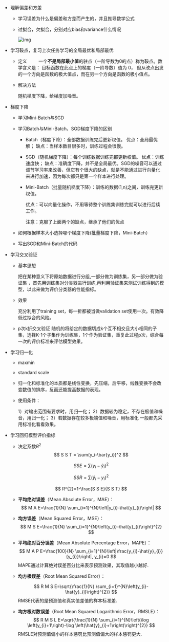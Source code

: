 - 理解偏差和方差

  - 学习误差为什么是偏差和方差而产生的，并且推导数学公式

  - 过拟合，欠拟合，分别对应bias和variance什么情况

    ![img](image/640.webp)

- 学习鞍点，复习上次任务学习的全局最优和局部最优

  - 定义
         一个**不是局部最小值**的驻点（一阶导数为0的点）称为鞍点。数学含义是： 目标函数在此点上的梯度（一阶导数）值为 0， 但从改点出发的一个方向是函数的极大值点，而在另一个方向是函数的极小值点。

  - 解决方法

    随机梯度下降，给梯度加噪音。

- 梯度下降

  - 学习Mini-Batch与SGD

  - 学习Batch与Mini-Batch，SGD梯度下降的区别

    - Batch（梯度下降）：全部数据训练完后更新权值。
      优点：全局最优解；
      缺点：当样本数目很多时，训练过程会很慢。

    - SGD（随机梯度下降）：每个训练数据训练完都更新权值。
      优点：训练速度快；
      缺点：准确度下降，并不是全局最优。SGD的噪音可以通过调节学习率来改善，但它有个很大的缺点，就是不能通过进行向量化来进行加速，因为每次都只是第一个样本进行处理。

    - Mini-Batch（批量随机梯度下降）：训练的数据(1,n)之间，训练完更新权值。

      优点：可以向量化操作，不用等待整个训练集训练完就可以进行后续工作。

      注意：克服了上面两个的缺点，继承了他们的优点

  - 如何根据样本大小选择哪个梯度下降(批量梯度下降，Mini-Batch）

  - 写出SGD和Mini-Batch的代码

- 学习交叉验证

  - 基本思想

    把在某种意义下将原始数据进行分组,一部分做为训练集，另一部分做为验证集 ，首先用训练集对分类器进行训练,再利用验证集来测试训练得到的模型，以此来做为评价分类器的性能指标。

  - 效果

    充分利用了training set，每一折都被当做validation set使用一次。有效降低过拟合的风险。

  - p次k折交叉验证
    随机的将给定的数据切成k个互不相交且大小相同的子集，选择K-1个子集作为训练集，1个作为验证集，重复此过程p次，综合每一次的评价标准来评估模型效果。

- 学习归一化 

  - maxmin

  - standard scale

  - 归一化和标准化的本质都是线性变换，先压缩，后平移，线性变换不会改变数值的排序，反而还能提高数据的表现。

  - 使用条件：

    1）对输出范围有要求时，用归一化；
    2）数据较为稳定，不存在极值和噪音，用归一化；
    3）若数据存在较多极端值和噪音，用标准化
    一般都先采用标准化看看效果。

- 学习回归模型评价指标

  - 决定系数$R^2$
    $$
    S S T = \sum(y_i-\bar{y_i})^2
    $$

    $$
    S S E=\sum\left(y_{i}-\hat{y}_{i}\right)^{2}
    $$

    $$
    S S R=\sum\left(\hat{y}_{i}-y_{i}\right)^{2}
    $$

    $$
    R^{2}=1-\frac{S S E}{S S T}
    $$

    

  - **平均绝对误差**（Mean Absolute Error，MAE）：
    $$
    M A E=\frac{1}{N} \sum_{i=1}^{N}\left|y_{i}-\hat{y}_{i}\right|
    $$

  - **均方误差**（Mean Squared Error，MSE）：
    $$
    M S E=\frac{1}{N} \sum_{i=1}^{N}\left(y_{i}-\hat{y}_{i}\right)^{2}
    $$

  - **平均绝对百分误差**（Mean Absolute Percentage Error，MAPE）：
    $$
    M A P E=\frac{100}{N} \sum_{i=1}^{N}\left|\frac{y_{i}-\hat{y}_{i}}{y_{i}}\right|, y_{i}=0
    $$
    MAPE通过计算绝对误差百分比来表示预测效果，其取值越小越好.

  - **均方根误差**（Root Mean Squared Error）：

    
    $$
    R M S E=\sqrt{\frac{1}{N} \sum_{i=1}^{N}\left(y_{i}-\hat{y}_{i}\right)^{2}}
    $$
    RMSE代表的是预测值和真实值差值的样本标准差.

  - **均方根对数误差**（Root Mean Squared Logarithmic Error，RMSLE）：
    $$
    R M S L E=\sqrt{\frac{1}{N} \sum_{i=1}^{N}\left(\log \left(y_{i}+1\right)-\log \left(\hat{y}_{i}+1\right)\right)^{2}}
    $$
    RMSLE对预测值偏小的样本惩罚比预测值偏大的样本惩罚更大.